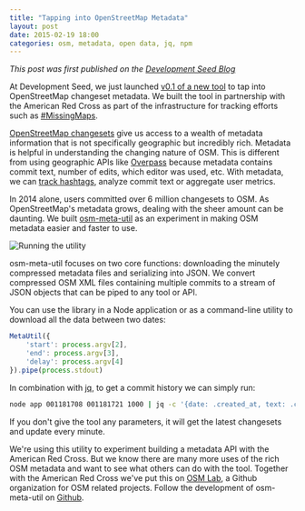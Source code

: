 ```yaml
---
title: "Tapping into OpenStreetMap Metadata"
layout: post
date: 2015-02-19 18:00
categories: osm, metadata, open data, jq, npm
---
```

*This post was first published on the [Development Seed Blog](http://developmentseed.org/blog/2015/02/19/tapping-into-osm-metadata/)*

At Development Seed, we just launched [v0.1 of a new tool](https://github.com/osmlab/osm-meta-util) to tap into OpenStreetMap changeset metadata. We built the tool in partnership with the American Red Cross as part of the infrastructure for tracking efforts such as [#MissingMaps](http://www.missingmaps.org/).

[OpenStreetMap changesets](http://wiki.openstreetmap.org/wiki/Changeset) give us access to a wealth of metadata information that is not specifically geographic but incredibly rich. Metadata is helpful in understanding the changing nature of OSM. This is different from using geographic APIs like [Overpass](https://github.com/drolbr/Overpass-API) because metadata contains commit text, number of edits, which editor was used, etc. With metadata, we can [track hashtags](http://resultmaps.neis-one.org/osm-missingmaps), analyze commit text or aggregate user metrics.

In 2014 alone, users committed over 6 million changesets to OSM. As OpenStreetMap's metadata grows, dealing with the sheer amount can be daunting. We built [osm-meta-util](https://github.com/osmlab/osm-meta-util) as an experiment in making OSM metadata easier and faster to use.

![Running the utility](http://devseed.com/images/gifs/osm-meta.gif)

osm-meta-util focuses on two core functions: downloading the minutely compressed metadata files and serializing into JSON. We convert compressed OSM XML files containing multiple commits to a stream of JSON objects that can be piped to any tool or API. 

You can use the library in a Node application or as a command-line utility to download all the data between two dates: 

```javascript
MetaUtil({
    'start': process.argv[2],
    'end': process.argv[3],
    'delay': process.argv[4]
}).pipe(process.stdout)
```

In combination with [jq](https://stedolan.github.io/jq/), to get a commit history we can simply run: 

```sh
node app 001181708 001181721 1000 | jq -c '{date: .created_at, text: .comment}'
```

If you don't give the tool any parameters, it will get the latest changesets and update every minute.

We're using this utility to experiment building a metadata API with the American Red Cross. But we know there are many more uses of the rich OSM metadata and want to see what others can do with the tool. Together with the American Red Cross we've put this on [OSM Lab](https://github.com/osmlab), a Github organization for OSM related projects. Follow the development of osm-meta-util on [Github](https://github.com/osmlab/osm-meta-util). 

